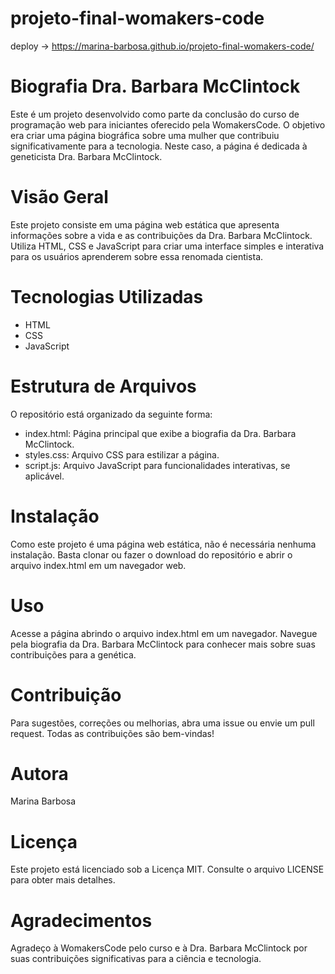 # projeto-final-womakers-code

deploy -> https://marina-barbosa.github.io/projeto-final-womakers-code/

# Biografia Dra. Barbara McClintock
Este é um projeto desenvolvido como parte da conclusão do curso de programação web para iniciantes oferecido pela WomakersCode. O objetivo era criar uma página biográfica sobre uma mulher que contribuiu significativamente para a tecnologia. Neste caso, a página é dedicada à geneticista Dra. Barbara McClintock.

# Visão Geral
Este projeto consiste em uma página web estática que apresenta informações sobre a vida e as contribuições da Dra. Barbara McClintock. Utiliza HTML, CSS e JavaScript para criar uma interface simples e interativa para os usuários aprenderem sobre essa renomada cientista.

# Tecnologias Utilizadas
- HTML
- CSS
- JavaScript

# Estrutura de Arquivos
O repositório está organizado da seguinte forma:

- index.html: Página principal que exibe a biografia da Dra. Barbara McClintock.
- styles.css: Arquivo CSS para estilizar a página.
- script.js: Arquivo JavaScript para funcionalidades interativas, se aplicável.

# Instalação
Como este projeto é uma página web estática, não é necessária nenhuma instalação. Basta clonar ou fazer o download do repositório e abrir o arquivo index.html em um navegador web.

# Uso
Acesse a página abrindo o arquivo index.html em um navegador. Navegue pela biografia da Dra. Barbara McClintock para conhecer mais sobre suas contribuições para a genética.

# Contribuição
Para sugestões, correções ou melhorias, abra uma issue ou envie um pull request.
Todas as contribuições são bem-vindas!
# Autora
Marina Barbosa 
# Licença
Este projeto está licenciado sob a Licença MIT. Consulte o arquivo LICENSE para obter mais detalhes.

# Agradecimentos
Agradeço à WomakersCode pelo curso e à Dra. Barbara McClintock por suas contribuições significativas para a ciência e tecnologia.
